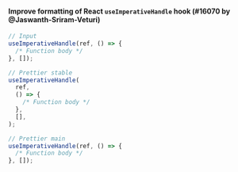 #### Improve formatting of React `useImperativeHandle` hook (#16070 by @Jaswanth-Sriram-Veturi)

<!-- prettier-ignore -->
```jsx
// Input
useImperativeHandle(ref, () => {
  /* Function body */
}, []);

// Prettier stable
useImperativeHandle(
  ref,
  () => {
    /* Function body */
  },
  [],
);

// Prettier main
useImperativeHandle(ref, () => {
  /* Function body */
}, []);
```
